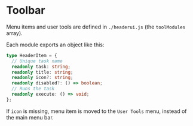 # Toolbar

Menu items and user tools are defined in `./headerui.js` (the `toolModules`
array).

Each module exports an object like this:

```typescript
type HeaderItem = {
  // Unique task name
  readonly task: string;
  readonly title: string;
  readonly icon?: string;
  readonly disabled?: () => boolean;
  // Runs the task
  readonly execute: () => void;
};
```

If `icon` is missing, menu item is moved to the `User Tools` menu, instead of
the main menu bar.
